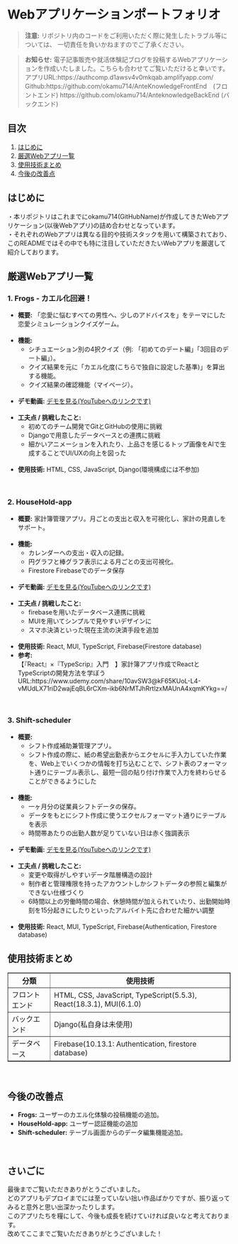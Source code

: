 
<body>
  <h1>Webアプリケーションポートフォリオ</h1>
  
  <blockquote>
    <strong>注意:</strong> リポジトリ内のコードをご利用いただく際に発生したトラブル等については、
    一切責任を負いかねますのでご了承ください。
  </blockquote>
  <blockquote>
    <strong>お知らせ:</strong> 電子記事販売や就活体験記ブログを投稿するWebアプリケーションを作成いたしました。こちらも合わせてご覧いただけると幸いです。<br/>
    アプリURL:https://authcomp.d1awsv4v0mkqab.amplifyapp.com/<br/>
    Github:https://github.com/okamu714/AnteKnowledgeFrontEnd　(フロントエンド) https://github.com/okamu714/AnteknowledgeBackEnd (バックエンド)
  </blockquote>

  <h2>目次</h2>
  <ol>
    <li><a href="#introduction">はじめに</a></li>
    <li><a href="#apps">厳選Webアプリ一覧</a></li>
    <li><a href="#technologies">使用技術まとめ</a></li>
    <li><a href="#improvements">今後の改善点</a></li>
  </ol>

  <h2 id="introduction">はじめに</h2>
  <p>
    ・本リポジトリはこれまでにokamu714(GitHubName)が作成してきたWebアプリケーション(以後Webアプリ)の詰め合わせとなっています。<br/>
    ・それぞれのWebアプリは異なる目的や技術スタックを用いて構築されており、このREADMEではその中でも特に注目していただきたいWebアプリを厳選して紹介しております。<br/>
  </p>

  <h2 id="apps">厳選Webアプリ一覧</h2>

  <h3>1. Frogs - カエル化回避！</h3>
  <ul>
    <li><strong>概要:</strong> 「恋愛に悩むすべての男性へ、少しのアドバイスを」をテーマにした恋愛シミュレーションクイズゲーム。</li><br/>
    <li><strong>機能:</strong>
      <ul>
        <li>シチュエーション別の4択クイズ（例: 「初めてのデート編」「3回目のデート編」）。</li>
        <li>クイズ結果を元に「カエル化度(こちらで独自に設定した基準)」を算出する機能。</li>
        <li>クイズ結果の確認機能（マイページ）。</li>
      </ul>
    </li><br/>
    <li><strong>デモ動画:</strong>
      <a href="https://youtu.be/SGeeLyyds3M"> デモを見る(YouTubeへのリンクです)</a>
      <br/>
    </li><br/>
    <li><strong>工夫点 / 挑戦したこと:</strong><br/>
      <ul>
        <li>初めてのチーム開発でGitとGitHubの使用に挑戦</li>
        <li>Djangoで用意したデータベースとの連携に挑戦</li>
        <li>細かいアニメーションを入れたり、上品さを感じるトップ画像をAIで生成することでUI/UXの向上を図った</li>
      </ul>
    </li><br/>
    <li><strong>使用技術:</strong> HTML, CSS, JavaScript, Django(環境構成には不参加)</li>
  </ul><br/>

  <h3>2. HouseHold-app</h3>
  <ul>
    <li><strong>概要:</strong> 家計簿管理アプリ。月ごとの支出と収入を可視化し、家計の見直しをサポート。</li><br/>
    <li><strong>機能:</strong>
      <ul>
        <li>カレンダーへの支出・収入の記録。</li>
        <li>円グラフと棒グラフ表示による月ごとの支出可視化。</li>
        <li>Firestore Firebaseでのデータ保存</li>
      </ul>
    </li><br/>
    <li><strong>デモ動画:</strong>
      <a href="https://youtu.be/U_rdJHdrvWw">デモを見る(YouTubeへのリンクです)</a>
      <br/>
    </li><br/>
    <li><strong>工夫点 / 挑戦したこと:</strong><br/>
      <ul>
        <li>firebaseを用いたデータベース連携に挑戦</li>
        <li>MUIを用いてシンプルで見やすいデザインに</li>
        <li>スマホ決済といった現在主流の決済手段を追加</li>
      </ul>
    </li><br/>
    <li><strong>使用技術:</strong> React, MUI, TypeScript, Firebase(Firestore database)</li>
    <li><strong>参考:</strong>
      <br/>【『React』×『TypeScrip』入門　】家計簿アプリ作成でReactとTypeScriptの開発方法を学ぼう 
      <br/>URL:https://www.udemy.com/share/10avSW3@kF65KUoL-L4-vMUdLX71riD2wajEqBL6rCXm-ikb6NrMTJhRrtlzxMAUnA4xqmKYkg==/</li>
  </ul><br/>

  <h3>3. Shift-scheduler</h3>
  <ul>
    <li><strong>概要:</strong><br/> 
      <ul>
        <li>シフト作成補助兼管理アプリ。</li>
        <li>シフト作成の際に、紙の希望出勤表からエクセルに手入力していた作業を、Web上でいくつかの情報を打ち込むことで、シフト表のフォーマット通りにテーブル表示し、最短一回の貼り付け作業で入力を終わらせることができるようにした</li>
      </ul>
    </li><br/>
    <li><strong>機能:</strong>
      <ul>
        <li>一ヶ月分の従業員シフトデータの保存。</li>
        <li>データをもとにシフト作成に使うエクセルフォーマット通りにテーブルを表示</li>
        <li>時間帯あたりの出勤人数が足りていない日は赤く強調表示</li>
      </ul>
    </li><br/>
    <li><strong>デモ動画:</strong>
      <a href="https://youtu.be/aqfUrJ-XeoI">デモを見る(YouTubeへのリンクです)</a>
      <br/>
    </li><br/>
    <li><strong>工夫点 / 挑戦したこと:</strong><br/>
      <ul>
        <li>変更や取得がしやすいデータ階層構造の設計</li>
        <li>制作者と管理権限を持ったアカウントしかシフトデータの参照と編集ができない仕様づくり</li>
        <li>6時間以上の労働時間の場合、休憩時間が加えられていたり、出勤開始時刻を15分起きにしたりといったアルバイト先に合わせた細かい調整</li>
      </ul>
    </li><br/>
    <li><strong>使用技術:</strong> React,  MUI, TypeScript, Firebase(Authentication, Firestore database) </li>
  </ul>

  <h2 id="technologies">使用技術まとめ</h2>
  <table border="1">
    <thead>
      <tr>
        <th>分類</th>
        <th>使用技術</th>
      </tr>
    </thead>
    <tbody>
      <tr>
        <td>フロントエンド</td>
        <td>HTML, CSS, JavaScript, TypeScript(5.5.3), React(18.3.1), MUI(6.1.0)</td>
      </tr>
      <tr>
        <td>バックエンド</td>
        <td>Django(私自身は未使用)</td>
      </tr>
      <tr>
        <td>データベース</td>
        <td>Firebase(10.13.1: Authentication, firestore database)</td>
      </tr>
    </tbody>
  </table><br/>

  <h2 id="improvements">今後の改善点</h2>
  <ul>
    <li><strong>Frogs:</strong> ユーザーのカエル化体験の投稿機能の追加。</li>
    <li><strong>HouseHold-app:</strong> ユーザー認証機能の追加</li>
    <li><strong>Shift-scheduler:</strong> テーブル画面からのデータ編集機能追加。</li>
  </ul><br/>

  <h2 id="improvements">さいごに</h2>
  最後までご覧いただきありがとうございました。<br/>
  どのアプリもデプロイまでには至っていない拙い作品ばかりですが、振り返ってみると意外と思い出深かったりします。<br/>
  このアプリたちを糧にして、今後も成長を続けていければ良いなと考えております。<br/>
  改めてここまでご覧いただきありがとうございました！
  
</body>
</html>
